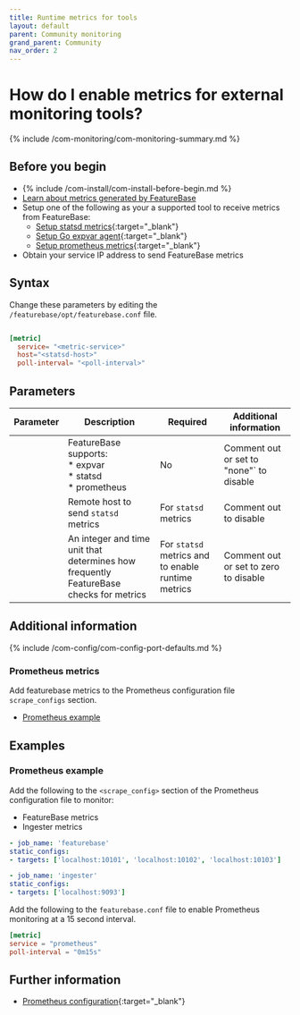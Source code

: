 ```yaml
---
title: Runtime metrics for tools
layout: default
parent: Community monitoring
grand_parent: Community
nav_order: 2
---
```


# How do I enable metrics for external monitoring tools?

{% include /com-monitoring/com-monitoring-summary.md %}

## Before you begin

* {% include /com-install/com-install-before-begin.md %}
* [Learn about metrics generated by FeatureBase](/docs/community/com-monitoring/com-monitoring-home)
* Setup one of the following as your a supported tool to receive metrics from FeatureBase:
  * [Setup statsd metrics](https://statsd-metrics.readthedocs.io/en/latest/){:target="_blank"}
  * [Setup Go expvar agent](https://pkg.go.dev/expvar){:target="_blank"}
  * [Setup prometheus metrics](https://prometheus.io/docs/prometheus/latest/getting_started/){:target="_blank"}
* Obtain your service IP address to send FeatureBase metrics

## Syntax

Change these parameters by editing the `/featurebase/opt/featurebase.conf` file.

```toml

[metric]
  service= "<metric-service>"
  host="<statsd-host>"
  poll-interval= "<poll-interval>"
```

## Parameters

| Parameter | Description | Required | Additional information |
|---|---|---|---|
| <metric-service> | FeatureBase supports:<br/>* expvar<br/>* statsd<br/>*  prometheus<br/> | No | Comment out or set to "none"` to disable |
| <statsd-host> | Remote host to send `statsd` metrics | For `statsd` metrics | Comment out to disable |
| <poll-interval> | An integer and time unit that determines how frequently FeatureBase checks for metrics | For `statsd` metrics and to enable runtime metrics | Comment out or set to zero to disable |

## Additional information

{% include /com-config/com-config-port-defaults.md %}

### Prometheus metrics

Add featurebase metrics to the Prometheus configuration file `scrape_configs` section.

* [Prometheus example](#prometheus-example)

## Examples

### Prometheus example

Add the following to the `<scrape_config>` section of the Prometheus configuration file to monitor:
* FeatureBase metrics
* Ingester metrics

```yaml
- job_name: 'featurebase'
static_configs:
- targets: ['localhost:10101', 'localhost:10102', 'localhost:10103']

- job_name: 'ingester'
static_configs:
- targets: ['localhost:9093']
```

Add the following to the `featurebase.conf` file to enable Prometheus monitoring at a 15 second interval.

```toml
[metric]
service = "prometheus"
poll-interval = "0m15s"
```

## Further information

* [Prometheus configuration](https://prometheus.io/docs/prometheus/latest/configuration/configuration){:target="_blank"}
